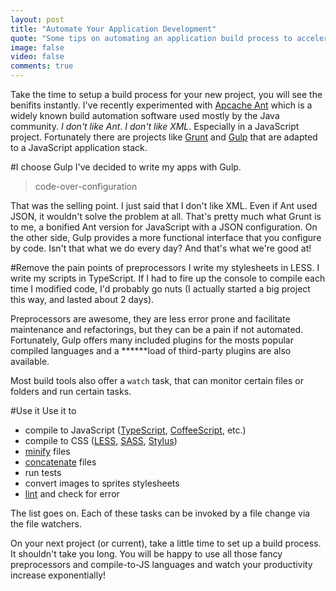 ```yaml
---
layout: post
title: "Automate Your Application Development"
quote: "Some tips on automating an application build process to accelerate the development speed."
image: false
video: false
comments: true
---
```


Take the time to setup a build process for your new project, you will see the benifits instantly. I've recently experimented with [Apcache Ant](http://ant.apache.org/) which is a widely known build automation software used mostly by the Java community. _I don't like Ant_. _I don't like XML_. Especially in a JavaScript project. Fortunately there are projects like [Grunt](http://gruntjs.com/) and [Gulp](http://gulpjs.com/) that are adapted to a JavaScript application stack.

#I choose Gulp
I've decided to write my apps with Gulp.

>code-over-configuration

That was the selling point. I just said that I don't like XML. Even if Ant used JSON, it wouldn't solve the problem at all. That's pretty much what Grunt is to me, a bonified Ant version for JavaScript with a JSON configuration. On the other side, Gulp provides a more functional interface that you configure by code. Isn't that what we do every day? And that's what we're good at!

#Remove the pain points of preprocessors
I write my stylesheets in LESS. I write my scripts in TypeScript. If I had to fire up the console to compile each time I modified code, I'd probably go nuts (I actually started a big project this way, and lasted about 2 days).

Preprocessors are awesome, they are less error prone and facilitate maintenance and refactorings, but they can be a pain if not automated. Fortunately, Gulp offers many included plugins for the mosts popular compiled languages and a ******load of third-party plugins are also available.

Most build tools also offer a `watch` task, that can monitor certain files or folders and run certain tasks.

#Use it
Use it to

* compile to JavaScript ([TypeScript](https://github.com/kotas/gulp-tsc), [CoffeeScript](https://github.com/wearefractal/gulp-coffee), etc.)
* compile to CSS ([LESS](https://github.com/plus3network/gulp-less), [SASS](https://github.com/dlmanning/gulp-sass), [Stylus](https://github.com/stevelacy/gulp-stylus))
* [minify](https://github.com/terinjokes/gulp-uglify) files
* [concatenate](https://github.com/wearefractal/gulp-concat) files
* run tests
* convert images to sprites stylesheets
* [lint](https://github.com/spenceralger/gulp-jshint) and check for error

The list goes on. Each of these tasks can be invoked by a file change via the file watchers.

On your next project (or current), take a little time to set up a build process. It shouldn't take you long. You will be happy to use all those fancy preprocessors and compile-to-JS languages and watch your productivity increase exponentially!


